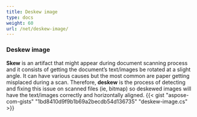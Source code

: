```yaml
---
title: Deskew image
type: docs
weight: 60
url: /net/deskew-image/
---
```


### **Deskew image**
**Skew** is an artifact that might appear during document scanning process and it consists of getting the document’s text/images be rotated at a slight angle.
It can have various causes but the most common are paper getting misplaced during a scan.
Therefore, **deskew** is the process of detecting and fixing this issue on scanned files (ie, bitmap) so deskewed images will have the text/images correctly and horizontally aligned.
{{< gist "aspose-com-gists" "1bd8410d9f9b1b69a2becdb54d136735" "deskew-image.cs" >}}






